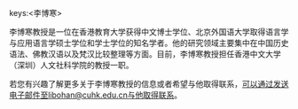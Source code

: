 keys:<李博寒>


李博寒教授是一位在香港教育大学获得中文博士学位、北京外国语大学取得语言学与应用语言学硕士学位和学士学位的知名学者。他的研究领域主要集中在中国历史语法、佛教汉语以及梵汉比较整理等方面。目前，李博寒教授担任香港中文大学（深圳）人文社科学院的教授一职。

若您有兴趣了解更多关于李博寒教授的信息或者希望与他取得联系，可以通过发送电子邮件至libohan@cuhk.edu.cn与他取得联系。